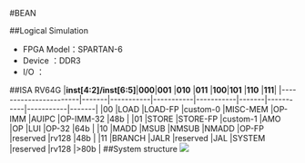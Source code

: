 #BEAN

##Logical Simulation

- FPGA Model：SPARTAN-6
- Device	：DDR3
- I/O		：



##ISA
RV64G
|**inst[4:2]/inst[6:5]**|**000**|**001**	|**010**	|**011**	|**100**|**101**	|**110**	|**111**|
|-----------------------|-------|-----------|-----------|-----------|-------|-----------|-----------|-------|
|00						|LOAD	|LOAD-FP	|custom-0	|MISC-MEM	|OP-IMM	|AUIPC		|OP-IMM-32	|48b	|
|01						|STORE	|STORE-FP	|custom-1	|AMO		|OP		|LUI		|OP-32		|64b	|
|10						|MADD	|MSUB		|NMSUB		|NMADD		|OP-FP	|reserved	|rv128		|48b	|
|11						|BRANCH	|JALR		|reserved	|JAL		|SYSTEM	|reserved	|rv128		|>80b	|
##System structure
![](https://github.com/justwillim/FOS/tree/Development/Lib/RISCV/Document/EN/img/Core.jpg)




